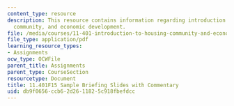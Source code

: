 ```yaml
---
content_type: resource
description: This resource contains information regarding introduction to housing,
  community, and economic development.
file: /media/courses/11-401-introduction-to-housing-community-and-economic-development-fall-2015/db9f0656ccb62d2611825c918fbefdcc_MIT11_401F15_SampleBrief.pdf
file_type: application/pdf
learning_resource_types:
- Assignments
ocw_type: OCWFile
parent_title: Assignments
parent_type: CourseSection
resourcetype: Document
title: 11.401F15 Sample Briefing Slides with Commentary
uid: db9f0656-ccb6-2d26-1182-5c918fbefdcc
---
```


